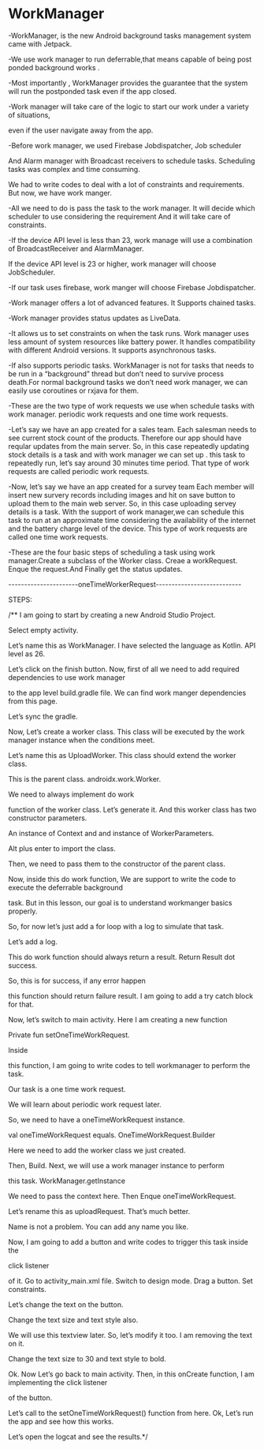 # WorkManager

-WorkManager, is the new Android background tasks management system came with Jetpack.

-We use work manager to run deferrable,that means capable of being post ponded background works .

-Most importantly , WorkManager provides the guarantee that the system will run the postponded task
 even if the app closed. 

-Work manager will take care of the logic to start our work under a variety of situations,

 even if the user navigate away from the app. 

-Before work manager, we used Firebase Jobdispatcher, Job scheduler

 And Alarm manager with Broadcast receivers to schedule tasks. Scheduling tasks was complex and time consuming.

 We had to write codes to deal with a lot of constraints and requirements. But now, we have work manger.

-All we need to do is pass the task to the work manager. It will decide which scheduler to use
 considering the requirement And it will take care of constraints. 

-If the device API level is less than 23, work manage will use a combination of BroadcastReceiver and AlarmManager.

 If the device API level is 23 or higher, work manager will choose JobScheduler.

-If our task uses firebase, work manger will choose Firebase Jobdispatcher. 

-Work manager offers a lot of advanced features. It Supports chained tasks. 

-Work manager provides status updates as LiveData.

-It allows us to set constraints on when the task runs. Work manager uses less amount of system
 resources like battery power. It handles compatibility with different Android versions. It supports
 asynchronous tasks.

-If also supports periodic tasks. WorkManager is not for tasks that needs to be run in a “background” thread but
 don’t need to survive process death.For normal background tasks we don’t need work manager, we can easily use coroutines or rxjava for them.

-These are the two type of work requests we use when schedule tasks with work manager. periodic work requests
 and one time work requests.

-Let’s say we have an app created for a sales team. Each salesman needs to see current stock count of the products.
 Therefore our app should have reqular updates from the main server.
 So, in this case repeatedly updating stock details is a task and with work manager we can set up .
 this task to repeatedly run, let’s say around 30 minutes time period.
 That type of work requests are called periodic work requests.

-Now, let’s say we have an app created for a survey team Each member will insert new survery records including images and 
 hit on save button to upload them to the main web server.
 So, in this case uploading servey details is a task. With the support of work manager,we can schedule this task to run at an approximate time
 considering the availability of the internet and the battery charge level of the device.
 This type of work requests are called one time work requests.

-These are the four basic steps of scheduling a task using work manager.Create a subclass of the Worker class. Creae a workRequest. 
Enque the request.And Finally get the status updates. 


----------------------oneTimeWorkerRequest---------------------------

STEPS:

/** I am going to start by creating a new Android Studio Project.

Select empty activity.

Let’s name this as WorkManager. I have selected the language as Kotlin. API level as 26.

Let’s click on the finish button. Now, first of all we need to add required dependencies to use work manager

to the app level build.gradle file. We can find work manger dependencies from this page.

Let’s sync the gradle.

Now, Let’s create a worker class. This class will be executed by the work manager instance when the conditions meet.

Let’s name this as UploadWorker. This class should extend the worker class.

This is the parent class. androidx.work.Worker.

We need to always implement do work

function of the worker class. Let’s generate it. And this worker class has two constructor parameters.

An instance of Context and and instance of WorkerParameters.

Alt plus enter to import the class.

Then, we need to pass them to the constructor of the parent class.

Now, inside this do work function, We are support to write the code to execute the deferrable background

task. But in this lesson, our goal is to understand workmanger basics properly.

So, for now let’s just add a for loop with a log to simulate that task.

Let’s add a log.

This do work function should always return a result. Return Result dot success.

So, this is for success, if any error happen

this function should return failure result. I am going to add a try catch block for that.

Now, let’s switch to main activity. Here I am creating a new function

Private fun setOneTimeWorkRequest.

Inside

this function, I am going to write codes to tell workmanager to perform the task.

Our task is a one time work request.

We will learn about periodic work request later.

So, we need to have a oneTimeWorkRequest instance.

val oneTimeWorkRequest equals. OneTimeWorkRequest.Builder

Here we need to add the worker class we just created.

Then, Build. Next, we will use a work manager instance to perform

this task. WorkManager.getInstance

We need to pass the context here. Then Enque oneTimeWorkRequest.

Let’s rename this as uploadRequest. That’s much better.

Name is not a problem. You can add any name you like.

Now, I am going to add a button and write codes to trigger this task inside the

click listener

of it. Go to activity_main.xml file. Switch to design mode. Drag a button. Set constraints.

Let’s change the text on the button.

Change the text size and text style also.

We will use this textview later. So, let’s modify it too. I am removing the text on it.

Change the text size to 30 and text style to bold.

Ok. Now Let’s go back to main activity. Then, in this onCreate function, I am implementing the click listener

of the button.

Let’s call to the setOneTimeWorkRequest() function from here. Ok, Let’s run the app and see how this works.

Let’s open the logcat and see the results.*/

